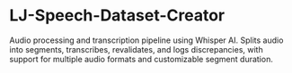 # LJ-Speech-Dataset-Creator
Audio processing and transcription pipeline using Whisper AI. Splits audio into segments, transcribes, revalidates, and logs discrepancies, with support for multiple audio formats and customizable segment duration.
